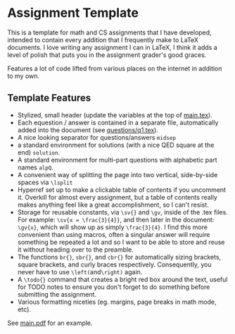 # Assignment Template

This is a template for math and CS assignments that I have developed, intended
to contain every addition that I frequently make to LaTeX documents. I love
writing any assignment I can in LaTeX, I think it adds a level of polish that
puts you in the assignment grader's good graces.

Features a lot of code lifted from various places on the internet in addition to
my own.

## Template Features

- Stylized, small header (update the variables at the top of
  [main.tex](main.tex)).
- Each equestion / answer is contained in a separate file, automatically added
  into the document (see [questions/q1.tex](questions/q1.tex)).
- A nice looking separator for questions/answers `midsep`
- a standard environment for solutions (with a nice QED square at the end)
  `solution`.
- A standard environment for multi-part questions with alphabetic part names
  `alpQ`.
- A convenient way of splitting the page into two vertical, side-by-side spaces
  via `\lsplit`
- Hyperref set up to make a clickable table of contents if you uncomment it.
  Overkill for almost every assignment, but a table of contents really makes
  anything feel like a great accomplishment, so I can't resist.
- Storage for reusable constants, via `\sv{}` and `\gv`, inside of the .tex
  files. For example: `\sv{x = \frac{3}{4}}`, and then later in the document:
  `\gv{x}`, which will show up as simply `\frac{3}{4}`. I find this more
  convenient than using macros, often a singular answer will require something
  be repeated a lot and so I want to be able to store and reuse it without
  heading over to the preamble.
- The functions `br{}`, `sbr{}`, and `cbr{}` for automatically sizing brackets,
  square brackets, and curly braces respectively. Consequently, you never have
  to use `\left(`and`\right)` again.
- A `\todo{}` command that creates a bright red box around the text, useful
  for TODO notes to ensure you don't forget to do something before submitting
  the assignment.
- Various formatting niceties (eg. margins, page breaks in math mode, etc).

See [main.pdf](main.pdf) for an example.
